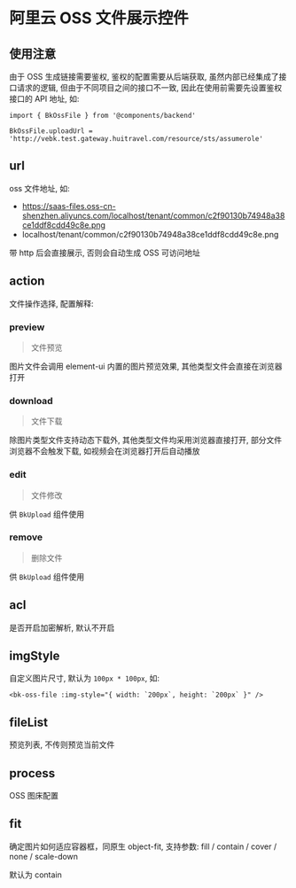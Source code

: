 # 阿里云 OSS 文件展示控件

## 使用注意

由于 OSS 生成链接需要鉴权, 鉴权的配置需要从后端获取, 虽然内部已经集成了接口请求的逻辑, 但由于不同项目之间的接口不一致, 因此在使用前需要先设置鉴权接口的 API 地址, 如: 

```javasciprt
import { BkOssFile } from '@components/backend'

BkOssFile.uploadUrl = 'http://vebk.test.gateway.huitravel.com/resource/sts/assumerole'
```

## url

oss 文件地址, 如: 
- https://saas-files.oss-cn-shenzhen.aliyuncs.com/localhost/tenant/common/c2f90130b74948a38ce1ddf8cdd49c8e.png
- localhost/tenant/common/c2f90130b74948a38ce1ddf8cdd49c8e.png

带 http 后会直接展示, 否则会自动生成 OSS 可访问地址

## action

文件操作选择, 配置解释:

### preview

> 文件预览

图片文件会调用 element-ui 内置的图片预览效果, 其他类型文件会直接在浏览器打开

### download

> 文件下载

除图片类型文件支持动态下载外, 其他类型文件均采用浏览器直接打开, 部分文件浏览器不会触发下载, 如视频会在浏览器打开后自动播放


### edit

> 文件修改

供 `BkUpload` 组件使用

### remove 

> 删除文件

供 `BkUpload` 组件使用

## acl

是否开启加密解析, 默认不开启

## imgStyle

自定义图片尺寸, 默认为 `100px * 100px`, 如:

```vue
<bk-oss-file :img-style="{ width: `200px`, height: `200px` }" />
```

## fileList

预览列表, 不传则预览当前文件

## process

OSS 图床配置

## fit

确定图片如何适应容器框，同原生 object-fit, 支持参数: fill / contain / cover / none / scale-down

默认为 contain
